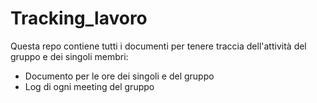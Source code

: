 # Tracking_lavoro
Questa repo contiene tutti i documenti per tenere traccia dell'attività del gruppo e dei singoli membri:

* Documento per le ore dei singoli e del gruppo
* Log di ogni meeting del gruppo
